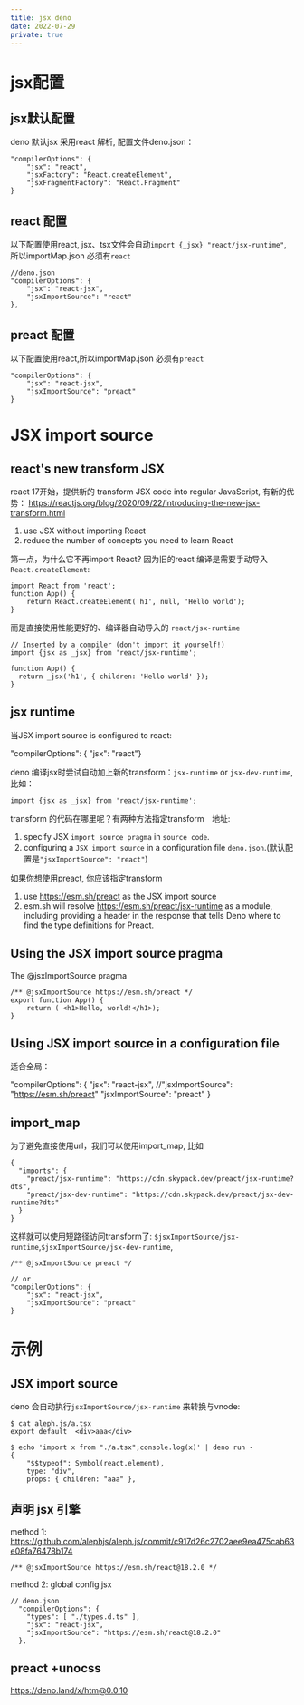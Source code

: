 ```yaml
---
title: jsx deno
date: 2022-07-29
private: true
---
```

# jsx配置
## jsx默认配置
deno 默认jsx 采用react 解析, 配置文件deno.json：

    "compilerOptions": {
        "jsx": "react",
        "jsxFactory": "React.createElement",
        "jsxFragmentFactory": "React.Fragment"
    }

## react 配置
以下配置使用react, jsx、tsx文件会自动`import {_jsx} "react/jsx-runtime"`, 所以importMap.json 必须有`react`

    //deno.json
    "compilerOptions": {
        "jsx": "react-jsx",
        "jsxImportSource": "react"
    },
    
## preact 配置
以下配置使用react,所以importMap.json 必须有`preact`

    "compilerOptions": {
        "jsx": "react-jsx",
        "jsxImportSource": "preact"
    }

# JSX import source
## react's new transform JSX
react 17开始，提供新的 transform JSX code into regular JavaScript, 有新的优势：
https://reactjs.org/blog/2020/09/22/introducing-the-new-jsx-transform.html
1. use JSX without importing React
2. reduce the number of concepts you need to learn React

第一点，为什么它不再import React? 因为旧的react 编译是需要手动导入 `React.createElement`:

    import React from 'react';
    function App() {
        return React.createElement('h1', null, 'Hello world');
    }

而是直接使用性能更好的、编译器自动导入的 `react/jsx-runtime`

    // Inserted by a compiler (don't import it yourself!)
    import {jsx as _jsx} from 'react/jsx-runtime';

    function App() {
      return _jsx('h1', { children: 'Hello world' });
    }

## jsx runtime
当JSX import source is configured to react:

  "compilerOptions": { "jsx": "react"}

deno 编译jsx时尝试自动加上新的transform：`jsx-runtime` or `jsx-dev-runtime`, 比如：

    import {jsx as _jsx} from 'react/jsx-runtime';

transform 的代码在哪里呢？有两种方法指定transform　地址:
1. specify JSX `import source pragma`  in `source code`.
2. configuring a `JSX import source` in a configuration file `deno.json`.(默认配置是`"jsxImportSource": "react"`)

如果你想使用preact, 你应该指定transform
1. use https://esm.sh/preact as the JSX import source
2. esm.sh will resolve https://esm.sh/preact/jsx-runtime as a module, including providing a header in the response that tells Deno where to find the type definitions for Preact.

## Using the JSX import source pragma
The @jsxImportSource pragma 

    /** @jsxImportSource https://esm.sh/preact */
    export function App() {
        return ( <h1>Hello, world!</h1>);
    }

## Using JSX import source in a configuration file
适合全局：

  "compilerOptions": {
    "jsx": "react-jsx",
    //"jsxImportSource": "https://esm.sh/preact"
    "jsxImportSource": "preact"
  }

## import_map
为了避免直接使用url，我们可以使用import_map, 比如

    {
      "imports": {
        "preact/jsx-runtime": "https://cdn.skypack.dev/preact/jsx-runtime?dts",
        "preact/jsx-dev-runtime": "https://cdn.skypack.dev/preact/jsx-dev-runtime?dts"
      }
    }

这样就可以使用短路径访问transform了: `$jsxImportSource/jsx-runtime`,`$jsxImportSource/jsx-dev-runtime`, 

    /** @jsxImportSource preact */

    // or
    "compilerOptions": {
        "jsx": "react-jsx",
        "jsxImportSource": "preact"
    }

# 示例
## JSX import source
deno 会自动执行`jsxImportSource/jsx-runtime` 来转换与vnode:

    $ cat aleph.js/a.tsx
    export default  <div>aaa</div>

    $ echo 'import x from "./a.tsx";console.log(x)' | deno run -
    {
        "$$typeof": Symbol(react.element),
        type: "div",
        props: { children: "aaa" },


## 声明 jsx 引擎
method 1: https://github.com/alephjs/aleph.js/commit/c917d26c2702aee9ea475cab63e08fa76478b174

    /** @jsxImportSource https://esm.sh/react@18.2.0 */

method 2: global config jsx

    // deno.json
      "compilerOptions": {
        "types": [ "./types.d.ts" ],
        "jsx": "react-jsx",
        "jsxImportSource": "https://esm.sh/react@18.2.0"
      },

## preact +unocss
https://deno.land/x/htm@0.0.10
